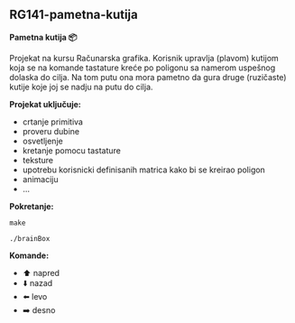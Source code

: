 ## RG141-pametna-kutija

**Pametna kutija :package:**

Projekat na kursu Računarska grafika. 
Korisnik upravlja (plavom) kutijom koja se na komande tastature kreće po poligonu sa namerom uspešnog dolaska do cilja. Na tom putu ona mora pametno da gura druge (ruzičaste) kutije koje joj se nadju na putu do cilja.

**Projekat uključuje:** 
   - crtanje primitiva
   - proveru dubine
   - osvetljenje
   - kretanje pomocu tastature
   - teksture
   - upotrebu korisnicki definisanih matrica kako bi se kreirao poligon
   - animaciju
   - …

**Pokretanje:**
```
make
```
```
./brainBox
```

**Komande:**
   - :arrow_up: napred
   - :arrow_down: nazad
   - :arrow_left: levo
   - :arrow_right: desno
    
